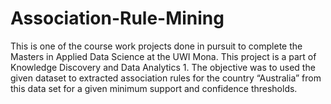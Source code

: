 # Association-Rule-Mining
This is one of the course work projects done in pursuit to complete the Masters in Applied Data Science at the UWI Mona. This project is a part of Knowledge Discovery and Data Analytics 1. The objective was to used the given dataset to extracted association rules for the country “Australia” from this data set for a given minimum support and confidence thresholds.
